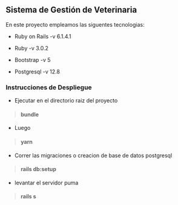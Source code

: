## Sistema de Gestión de Veterinaria

En este proyecto empleamos las siguentes tecnologias:

* Ruby on Rails -v 6.1.4.1

* Ruby -v 3.0.2

* Bootstrap -v 5

* Postgresql -v 12.8

### Instrucciones de Despliegue

* Ejecutar en el directorio raiz del proyecto

> #### bundle

* Luego

> #### yarn

* Correr las migraciones o creacion de base de datos postgresql

> #### rails db:setup

* levantar el servidor puma

> #### rails s